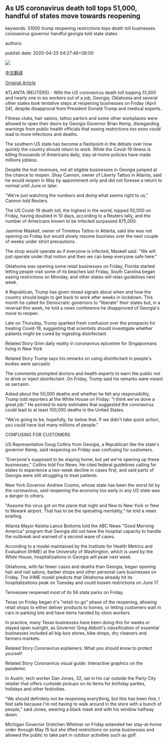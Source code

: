 ## As US coronavirus death toll tops 51,000, handful of states move towards reopening

keywords: 51000 trump reopening restrictions tops death toll businesses coronavirus governor handful georgia told state states

authors: 

publish date: 2020-04-25 04:27:48+08:00

![](https://www.straitstimes.com/sites/default/files/styles/x_large/public/articles/2020/04/25/file7aa4k8tiey86trowf5u.jpg?itok=U6yTKpXC)

[中文翻译](As%20US%20coronavirus%20death%20toll%20tops%2051%2C000%2C%20handful%20of%20states%20move%20towards%20reopening_zh.md)

[Original Article](https://www.straitstimes.com/world/united-states/as-us-coronavirus-death-toll-tops-50000-handful-of-states-edge-toward-reopening)

ATLANTA (REUTERS) - With the US coronavirus death toll topping 51,000 and nearly one in six workers out of a job, Georgia, Oklahoma and several other states took tentative steps at reopening businesses on Friday (April 24), despite disapproval from President Donald Trump and medical experts.

Fitness clubs, hair salons, tattoo parlors and some other workplaces were allowed to open their doors by Georgia Governor Brian Kemp, disregarding warnings from public health officials that easing restrictions too soon could lead to more infections and deaths.

The southern US state has become a flashpoint in the debate over how quickly the country should return to work. While the Covid-19 illness is killing thousands of Americans daily, stay-at-home policies have made millions jobless.

Despite the lost revenues, not all eligible businesses in Georgia jumped at the chance to reopen. Shay Cannon, owner of Liberty Tattoo in Atlanta, said he would reopen in May by appointment only and did not foresee a return to normal until June or later.

"We're just watching the numbers and doing what seems right to us," Cannon told Reuters.

The US Covid-19 death toll, the highest in the world, topped 50,000 on Friday, having doubled in 10 days, according to a Reuters tally, and the number of Americans known to be infected surpassed 875,000.

Jasmine Maskell, owner of Timeless Tattoo in Atlanta, said she was not opening on Friday but would slowly resume business over the next couple of weeks under strict precautions.

The shop would operate as if everyone is infected, Maskell said. "We will just operate under that notion and then we can keep everyone safe here."

Oklahoma was opening some retail businesses on Friday, Florida started letting people visit some of its beaches last Friday, South Carolina began easing restrictions on Monday, and other states will relax guidelines next week.

A Republican, Trump has given mixed signals about when and how the country should begin to get back to work after weeks in lockdown. This month he called for Democratic governors to "liberate" their states but, in a reversal this week, he told a news conference he disapproved of Georgia's move to reopen.

Late on Thursday, Trump sparked fresh confusion over the prospects for treating Covid-19, suggesting that scientists should investigate whether patients might be cured by ingesting disinfectant.

Related Story Grim daily reality in coronavirus epicentre for Singaporeans living in New York

Related Story Trump says his remarks on using disinfectant in people's bodies were sarcastic

The comments prompted doctors and health experts to warn the public not to drink or inject disinfectant. On Friday, Trump said his remarks were meant as sarcasm.

Asked about the 50,000 deaths and whether he felt any responsibility, Trump told reporters at the White House on Friday: "I think we've done a great job." He pointed to early estimates that suggested the coronavirus could lead to at least 100,000 deaths in the United States.

"We're going to be, hopefully, far below that. If we didn't take quick action, you could have lost many millions of people."

CONFUSING FOR CUSTOMERS

US Representative Doug Collins from Georgia, a Republican like the state's governor Kemp, said reopening on Friday was confusing for customers.

"Everyone's supposed to be staying home, but yet we're opening up these businesses," Collins told Fox News. He cited federal guidelines calling for states to experience a two-week decline in cases first, and said parts of Georgia were still struggling to treat patients.

New York Governor Andrew Cuomo, whose state has been the worst hit by the coronavirus, said reopening the economy too early in any US state was a danger to others.

"Assume the virus got on the plane that night and flew to New York or flew to Newark airport. That has to be the operating mentality," he told a news briefing.

Atlanta Mayor Keisha Lance Bottoms told the ABC News "Good Morning America" program that Georgia did not have the hospital capacity to handle the outbreak and warned of a second wave of cases.

According to a model maintained by the Institute for Health Metrics and Evaluation (IHME) at the University of Washington, which is used by the White House, hospitalizations in Georgia will peak next week.

Oklahoma, with far fewer cases and deaths than Georgia, began opening hair and nail salons, barber shops and other personal care businesses on Friday. The IHME model predicts that Oklahoma already hit its hospitalizations peak on Tuesday and could loosen restrictions on June 17.

Tennessee reopened most of its 56 state parks on Friday.

Texas on Friday began it's "retail-to-go" phase of the reopening, allowing retail shops to either deliver products to homes, or letting customers wait in cars in parking lots and have items handed by store workers.

In practice, many Texas businesses have been doing this for weeks or stayed open outright, as Governor Greg Abbott's classification of essential businesses included all big-box stores, bike shops, dry cleaners and farmers markets.

Related Story Coronavirus explainers: What you should know to protect yourself

Related Story Coronavirus visual guide: Interactive graphics on the pandemic

In Austin, tech worker Dan Jones, 32, sat in his car outside the Party City retailer that offers curbside pickups on its items for birthday parties, holidays and other festivities.

"We should definitely not be reopening everything, but this has been fine, I feel safe because I'm not having to walk around in the store with a bunch of people," said Jones, wearing a black mask and with his window halfway down.

Michigan Governor Gretchen Whitmer on Friday extended her stay-at-home order through May 15 but she lifted restrictions on some businesses and allowed the public to take part in outdoor activities such as golf.